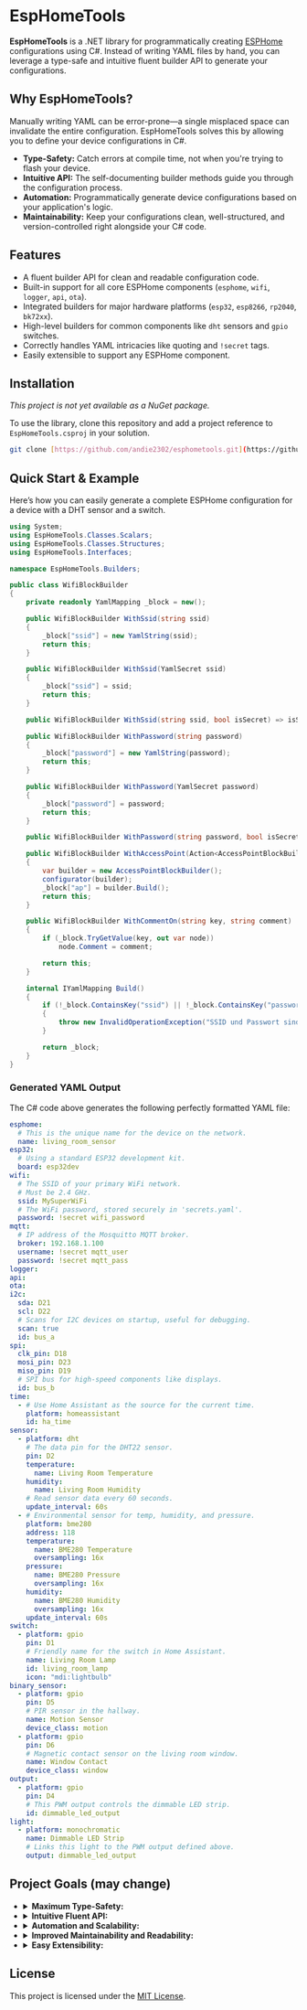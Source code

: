 # EspHomeTools

**EspHomeTools** is a .NET library for programmatically creating [ESPHome](https://esphome.io/) configurations using C#. Instead of writing YAML files by hand, you can leverage a type-safe and intuitive fluent builder API to generate your configurations.

## Why EspHomeTools?

Manually writing YAML can be error-prone—a single misplaced space can invalidate the entire configuration. EspHomeTools solves this by allowing you to define your device configurations in C#.

* **Type-Safety:** Catch errors at compile time, not when you're trying to flash your device.
* **Intuitive API:** The self-documenting builder methods guide you through the configuration process.
* **Automation:** Programmatically generate device configurations based on your application's logic.
* **Maintainability:** Keep your configurations clean, well-structured, and version-controlled right alongside your C# code.

## Features

* A fluent builder API for clean and readable configuration code.
* Built-in support for all core ESPHome components (`esphome`, `wifi`, `logger`, `api`, `ota`).
* Integrated builders for major hardware platforms (`esp32`, `esp8266`, `rp2040`, `bk72xx`).
* High-level builders for common components like `dht` sensors and `gpio` switches.
* Correctly handles YAML intricacies like quoting and `!secret` tags.
* Easily extensible to support any ESPHome component.

## Installation

*This project is not yet available as a NuGet package.*

To use the library, clone this repository and add a project reference to `EspHomeTools.csproj` in your solution.

```bash
git clone [https://github.com/andie2302/esphometools.git](https://github.com/andie2302/esphometools.git)
```

## Quick Start & Example

Here’s how you can easily generate a complete ESPHome configuration for a device with a DHT sensor and a switch.

```csharp
using System;
using EspHomeTools.Classes.Scalars;
using EspHomeTools.Classes.Structures;
using EspHomeTools.Interfaces;

namespace EspHomeTools.Builders;

public class WifiBlockBuilder
{
    private readonly YamlMapping _block = new();

    public WifiBlockBuilder WithSsid(string ssid)
    {
        _block["ssid"] = new YamlString(ssid);
        return this;
    }

    public WifiBlockBuilder WithSsid(YamlSecret ssid)
    {
        _block["ssid"] = ssid;
        return this;
    }

    public WifiBlockBuilder WithSsid(string ssid, bool isSecret) => isSecret ? WithSsid(new YamlSecret(ssid)) : WithSsid(ssid);

    public WifiBlockBuilder WithPassword(string password)
    {
        _block["password"] = new YamlString(password);
        return this;
    }

    public WifiBlockBuilder WithPassword(YamlSecret password)
    {
        _block["password"] = password;
        return this;
    }

    public WifiBlockBuilder WithPassword(string password, bool isSecret) => isSecret ? WithPassword(new YamlSecret(password)) : WithPassword(password);

    public WifiBlockBuilder WithAccessPoint(Action<AccessPointBlockBuilder> configurator)
    {
        var builder = new AccessPointBlockBuilder();
        configurator(builder);
        _block["ap"] = builder.Build();
        return this;
    }

    public WifiBlockBuilder WithCommentOn(string key, string comment)
    {
        if (_block.TryGetValue(key, out var node))
            node.Comment = comment;

        return this;
    }

    internal IYamlMapping Build()
    {
        if (!_block.ContainsKey("ssid") || !_block.ContainsKey("password"))
        {
            throw new InvalidOperationException("SSID und Passwort sind im 'wifi'-Block erforderlich.");
        }

        return _block;
    }
}

```

### Generated YAML Output

The C# code above generates the following perfectly formatted YAML file:

```yaml
esphome:
  # This is the unique name for the device on the network.
  name: living_room_sensor
esp32:
  # Using a standard ESP32 development kit.
  board: esp32dev
wifi:
  # The SSID of your primary WiFi network.
  # Must be 2.4 GHz.
  ssid: MySuperWiFi
  # The WiFi password, stored securely in 'secrets.yaml'.
  password: !secret wifi_password
mqtt:
  # IP address of the Mosquitto MQTT broker.
  broker: 192.168.1.100
  username: !secret mqtt_user
  password: !secret mqtt_pass
logger:
api:
ota:
i2c:
  sda: D21
  scl: D22
  # Scans for I2C devices on startup, useful for debugging.
  scan: true
  id: bus_a
spi:
  clk_pin: D18
  mosi_pin: D23
  miso_pin: D19
  # SPI bus for high-speed components like displays.
  id: bus_b
time:
  - # Use Home Assistant as the source for the current time.
    platform: homeassistant
    id: ha_time
sensor:
  - platform: dht
    # The data pin for the DHT22 sensor.
    pin: D2
    temperature:
      name: Living Room Temperature
    humidity:
      name: Living Room Humidity
    # Read sensor data every 60 seconds.
    update_interval: 60s
  - # Environmental sensor for temp, humidity, and pressure.
    platform: bme280
    address: 118
    temperature:
      name: BME280 Temperature
      oversampling: 16x
    pressure:
      name: BME280 Pressure
      oversampling: 16x
    humidity:
      name: BME280 Humidity
      oversampling: 16x
    update_interval: 60s
switch:
  - platform: gpio
    pin: D1
    # Friendly name for the switch in Home Assistant.
    name: Living Room Lamp
    id: living_room_lamp
    icon: "mdi:lightbulb"
binary_sensor:
  - platform: gpio
    pin: D5
    # PIR sensor in the hallway.
    name: Motion Sensor
    device_class: motion
  - platform: gpio
    pin: D6
    # Magnetic contact sensor on the living room window.
    name: Window Contact
    device_class: window
output:
  - platform: gpio
    pin: D4
    # This PWM output controls the dimmable LED strip.
    id: dimmable_led_output
light:
  - platform: monochromatic
    name: Dimmable LED Strip
    # Links this light to the PWM output defined above.
    output: dimmable_led_output

```

## Project Goals (may change)

* <details>
    <summary><strong>Maximum Type-Safety:</strong></summary>
    By using C#, errors are caught during development (compile-time), not when you're trying to flash your device. Manually writing YAML can be error-prone, as a single misplaced space can invalidate the entire configuration.
    </details>
* <details>
    <summary><strong>Intuitive Fluent API:</strong></summary>
    The self-documenting builder methods guide you through the configuration process, often eliminating the need to manually consult the ESPHome documentation.
    </details>
* <details>
    <summary><strong>Automation and Scalability:</strong></summary>
    Enables the programmatic creation of configurations. This is ideal for projects where configurations need to be generated dynamically based on application logic or for a large number of devices.
    </details>
* <details>
    <summary><strong>Improved Maintainability and Readability:</strong></summary>
    Keep your configurations clean, well-structured, and version-controlled—right alongside your C# code. This improves clarity compared to long, cumbersome YAML files.
    </details>
* <details>
    <summary><strong>Easy Extensibility:</strong></summary>
    The existing design makes it straightforward to add new ESPHome components. New builders can be easily created and integrated into the existing structure.
    </details>

## License

This project is licensed under the [MIT License](LICENSE).
